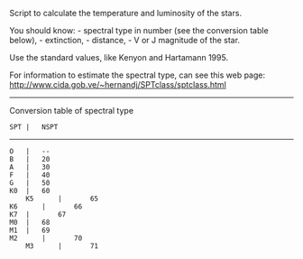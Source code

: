 Script to calculate the temperature and luminosity of the stars.

You should know: - spectral type in number (see the conversion table below), 
                 - extinction, 
                 - distance,
                 - V or J magnitude of the star.

Use the standard values, like Kenyon and Hartamann 1995. 

For information to estimate the spectral type, can see this web page: http://www.cida.gob.ve/~hernandj/SPTclass/sptclass.html
_____________________________________________________

Conversion table of spectral type

	SPT	|	NSPT
____________________________________
	O	|	--
	B	|	20
	A	|	30
	F	|	40
	G	|	50
	K0	|	60	
        K5      |       65
	K6      |       66
	K7	|       67
	M0	|	68
 	M1	|	69
 	M2      |       70
        M3      |       71
